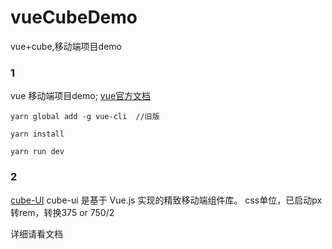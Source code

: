 # vueCubeDemo
vue+cube,移动端项目demo

### 1
vue 移动端项目demo;
[vue官方文档](https://cn.vuejs.org/v2/guide/installation.html#NPM)
```
yarn global add -g vue-cli  //旧版

yarn install

yarn run dev
```
### 2

[cube-UI](https://didi.github.io/cube-ui/#/zh-CN/docs/quick-start)
cube-ui 是基于 Vue.js 实现的精致移动端组件库。
css单位，已启动px 转rem，转换375 or 750/2

详细请看文档

